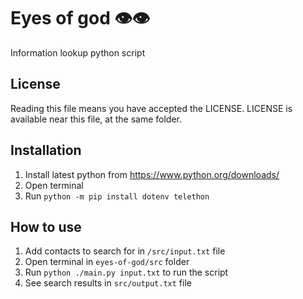 # Eyes of god 👁👁

Information lookup python script

## License

Reading this file means you have accepted the LICENSE.
LICENSE is available near this file, at the same folder.

## Installation

1. Install latest python from https://www.python.org/downloads/
2. Open terminal
3. Run `python -m pip install dotenv telethon`

## How to use

1. Add contacts to search for in `/src/input.txt` file
2. Open terminal in `eyes-of-god/src` folder
3. Run `python ./main.py input.txt` to run the script
4. See search results in `src/output.txt` file

